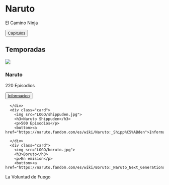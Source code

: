 
<!DOCTYPE html>
<html lang="en">
  <head>
    <meta charset="utf-8">
    <title>Datebayo</title>
    <link rel="stylesheet" href="estilo.zzz.css">
          <link rel="shortcut icon" type="image/x-icon" href="LOGO/logo.png">
          <LINK REL="stylesheet" TYPE="text/css" HREF="css/estilo.zzz.czz">

  </head>
  <body>

<div class="banner-wrap">
  <h1>Naruto</h1>
  <p>El Camino Ninja</p>
   <button><a href="https://shippuden.tv/" target="_blank" class="btn-blue">Capitulos</a>
   </button>
   
  
</div>

<div class="cards-wrap">
  <h2>Temporadas</h2>
  <div class="cards-container">
      <div class="card">
        <img src="LOGO/naruto.jpg">
        <h3>Naruto</h3>
        <p>220 Episodios</p>
        <button><a href="https://naruto.fandom.com/es/wiki/Naruto_(Anime)#Historia">Informacion</a>
   </button>

      </div>
      <div class="card">
        <img src="LOGO/shippuden.jpg">
        <h3>Naruto Shippuden</h3>
        <p>500 Episodios</p>
        <button><a href="https://naruto.fandom.com/es/wiki/Naruto:_Shipp%C5%ABden">Informacion</a>
   </button>

      </div>
      <div class="card">
        <img src="LOGO/boruto.jpg">
        <h3>Boruto</h3>
        <p>En emision</p>
        <button><a href="https://naruto.fandom.com/es/wiki/Boruto:_Naruto_Next_Generations_(Anime)">Informacion</a>
   </button>
        
      

</div>
      
</div>
<footer>
  <p>La Voluntad de Fuego</p>

</footer>


  </body>
</html>
